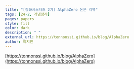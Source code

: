 ```yaml
---
title: "[강화시스터즈 2기] AlphaZero 논문 리뷰"
tags: [24-2, 개념정리]
pages: papers
style: fill  
color: dark
description: " "
external_url: https://tonnonssi.github.io/blog/AlphaZero
author: 이지민
---
```

[https://tonnonssi.github.io/blog/AlphaZero](https://tonnonssi.github.io/blog/AlphaZero)